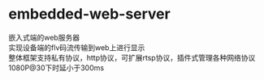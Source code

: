 # embedded-web-server
嵌入式端的web服务器   
实现设备端的flv码流传输到web上进行显示   
整体框架支持私有协议，http协议，可扩展rtsp协议，插件式管理各种网络协议   
1080P@30下时延小于300ms 
